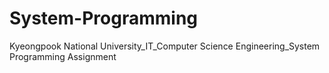 # System-Programming
Kyeongpook National University_IT_Computer Science Engineering_System Programming Assignment
